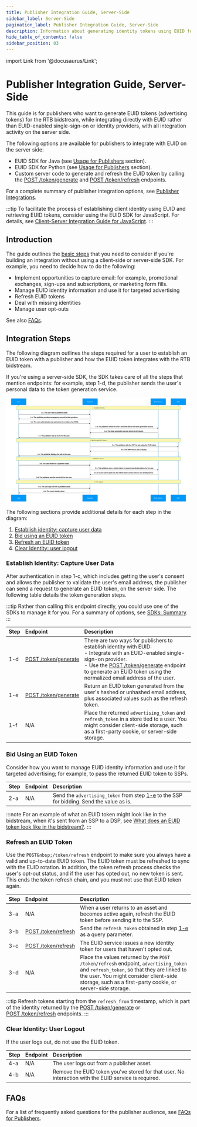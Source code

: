 ```yaml
---
title: Publisher Integration Guide, Server-Side
sidebar_label: Server-Side
pagination_label: Publisher Integration Guide, Server-Side
description: Information about generating identity tokens using EUID for the RTB bidstream, while integrating directly with EUID rather than EUID-enabled single-sign-on or identity providers.
hide_table_of_contents: false
sidebar_position: 03
---
```


import Link from '@docusaurus/Link';

# Publisher Integration Guide, Server-Side

This guide is for publishers who want to generate <Link href="../ref-info/glossary-uid#gl-euid-token">EUID tokens</Link> (advertising tokens) for the RTB bidstream, while integrating directly with EUID rather than EUID-enabled single-sign-on or identity providers, with all integration activity on the server side. 

The following options are available for publishers to integrate with EUID on the server side:

- EUID SDK for Java (see [Usage for Publishers](../sdks/sdk-ref-java.md#usage-for-publishers) section).
- EUID SDK for Python (see [Usage for Publishers](../sdks/sdk-ref-python.md#usage-for-publishers) section).
- Custom server code to generate and refresh the EUID token by calling the [POST&nbsp;/token/generate](../endpoints/post-token-generate.md) and [POST&nbsp;/token/refresh](../endpoints/post-token-refresh.md) endpoints.

For a complete summary of publisher integration options, see [Publisher Integrations](summary-guides.md#publisher-integrations).

:::tip
To facilitate the process of establishing client identity using EUID and retrieving EUID tokens, consider using the EUID SDK for JavaScript. For details, see [Client-Server Integration Guide for JavaScript](integration-javascript-server-side.md).
:::

## Introduction

The guide outlines the [basic steps](#integration-steps) that you need to consider if you're building an integration without using a client-side or server-side SDK. For example, you need to decide how to do the following:

- Implement opportunities to capture email: for example, promotional exchanges, sign-ups and subscriptions, or marketing form fills.
- Manage EUID identity information and use it for targeted advertising
- Refresh EUID tokens
- Deal with missing identities
- Manage user opt-outs

See also [FAQs](#faqs).

## Integration Steps

The following diagram outlines the steps required for a user to establish an EUID token with a publisher and how the EUID token integrates with the RTB bidstream.

If you're using a server-side SDK, the SDK takes care of all the steps that mention endpoints: for example, step 1-d, the publisher sends the user's personal data to the token generation service.
 
![Publisher Flow](images/custom-publisher-integration-mermaid.svg)

The following sections provide additional details for each step in the diagram:
 
1. [Establish identity: capture user data](#establish-identity-capture-user-data)
2. [Bid using an EUID token](#bid-using-an-euid-token)
3. [Refresh an EUID token](#refresh-an-euid-token)
4. [Clear Identity: user logout](#clear-identity-user-logout)

### Establish Identity: Capture User Data

After authentication in step 1-c, which includes getting the user's consent and allows the publisher to validate the user's email address, the publisher can send a request to generate an EUID token, on the server side. The following table details the token generation steps.

:::tip
Rather than calling this endpoint directly, you could use one of the SDKs to manage it for you. For a summary of options, see [SDKs: Summary](../sdks/summary-sdks.md).
:::

| Step | Endpoint | Description |
| :--- | :--- | :--- |
| 1-d | [POST&nbsp;/token/generate](../endpoints/post-token-generate.md) | There are two ways for publishers to establish identity with EUID:<br/>- Integrate with an EUID-enabled single-sign-on provider.<br/>- Use the [POST&nbsp;/token/generate](../endpoints/post-token-generate.md) endpoint to generate an EUID token using the normalized email address of the user. |
| 1-e | [POST&nbsp;/token/generate](../endpoints/post-token-generate.md) | Return an EUID token generated from the user's hashed or unhashed email address, plus associated values such as the refresh token. |
| 1-f | N/A | Place the returned `advertising_token` and `refresh_token` in a store tied to a user. You might consider client-side storage, such as a first-party cookie, or server-side storage. |

### Bid Using an EUID Token

Consider how you want to manage EUID identity information and use it for targeted advertising; for example, to pass the returned EUID token to SSPs.

| Step | Endpoint | Description |
| :--- | :--- | :--- |
| 2-a | N/A| Send the `advertising_token` from step [1-e](#establish-identity-capture-user-data) to the SSP for bidding. Send the value as is. |

:::note
For an example of what an EUID token might look like in the bidstream, when it's sent from an SSP to a DSP, see [What does an EUID token look like in the bidstream?](../getting-started/gs-faqs.md#what-does-an-euid-token-look-like-in-the-bidstream).
:::

### Refresh an EUID Token

Use the `POST&nbsp;/token/refresh` endpoint to make sure you always have a valid and up-to-date EUID token. The EUID token must be refreshed to sync with the EUID rotation. In addition, the token refresh process checks the user's opt-out status, and if the user has opted out, no new token is sent. This ends the token refresh chain, and you must not use that EUID token again.

| Step | Endpoint | Description |
| :--- | :--- | :--- |
| 3-a |N/A | When a user returns to an asset and becomes active again, refresh the EUID token before sending it to the SSP. | 
| 3-b | [POST&nbsp;/token/refresh](../endpoints/post-token-refresh.md)  | Send the `refresh_token` obtained in step [1-e](#establish-identity-capture-user-data) as a query parameter. |
| 3-c | [POST&nbsp;/token/refresh](../endpoints/post-token-refresh.md) | The EUID service issues a new identity token for users that haven't opted out. |
| 3-d | N/A| Place the values returned by the `POST /token/refresh` endpoint, `advertising_token` and `refresh_token`, so that they are linked to the user. You might consider client-side storage, such as a first-party cookie, or server-side storage. |

:::tip
Refresh tokens starting from the `refresh_from` timestamp, which is part of the identity returned by the [POST&nbsp;/token/generate](../endpoints/post-token-generate.md) or [POST&nbsp;/token/refresh](../endpoints/post-token-refresh.md) endpoints.
:::

### Clear Identity: User Logout

If the user logs out, do not use the EUID token.

| Step | Endpoint | Description |
| :--- | :--- | :--- |
| 4-a | N/A | The user logs out from a publisher asset. |
| 4-b | N/A | Remove the EUID token you've stored for that user. No interaction with the EUID service is required. |








## FAQs

For a list of frequently asked questions for the publisher audience, see [FAQs for Publishers](../getting-started/gs-faqs.md#faqs-for-publishers).

